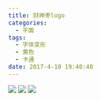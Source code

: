 ```yaml
---
title: 财神枣logo
categories:
  - 平面
tags:
  - 字体变形
  - 黄色
  - 卡通
date: 2017-4-10 19:40:40
---
```

<image src="http://wx3.sinaimg.cn/large/005YECPzly1flmky7ar7dj31kw15wad8.jpg" />
<image src="http://wx1.sinaimg.cn/large/005YECPzly1flmkyaknfej31kw15w487.jpg" />
<image src="http://wx1.sinaimg.cn/large/005YECPzly1flmkyc1zugj31kw15wgoc.jpg" />
